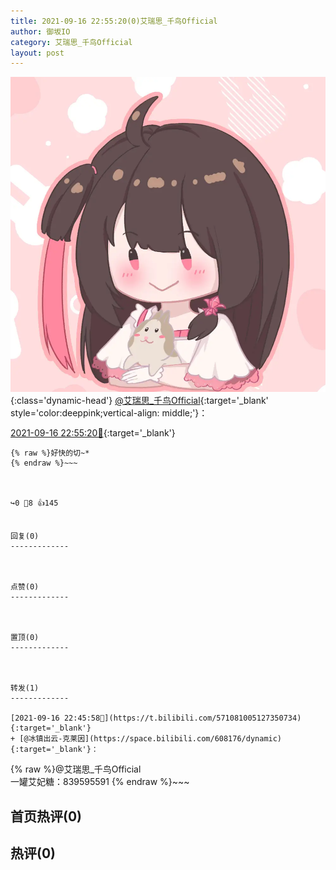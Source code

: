```yaml
---
title: 2021-09-16 22:55:20(0)艾瑞思_千鸟Official
author: 御坂IO
category: 艾瑞思_千鸟Official
layout: post
---
```


![img](/images/7e08840c56f251de28bdf766b647bd5fe9a5d50a.jpg){:class='dynamic-head'}
[@艾瑞思_千鸟Official](https://space.bilibili.com/1090010845/dynamic){:target='_blank' style='color:deeppink;vertical-align: middle;'}：

[2021-09-16 22:55:20🔗](https://t.bilibili.com/571083418895859448){:target='_blank'}

~~~
{% raw %}好快的切~*
{% endraw %}~~~



↪️0 💬8 👍145


回复(0)
-------------



点赞(0)
-------------



置顶(0)
-------------



转发(1)
-------------

[2021-09-16 22:45:58🔗](https://t.bilibili.com/571081005127350734){:target='_blank'}
+ [@冰镇出云-克莱因](https://space.bilibili.com/608176/dynamic){:target='_blank'}：
~~~
{% raw %}@艾瑞思_千鸟Official  
一罐艾妃糖：839595591
{% endraw %}~~~






首页热评(0)
-------------



热评(0)
-------------




